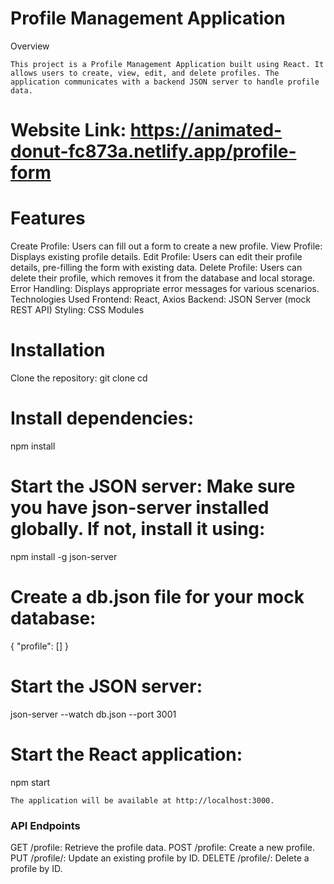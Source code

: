 # Profile Management Application
Overview
  
`This project is a Profile Management Application built using React. It allows users to create, view, edit, and delete profiles. The application communicates with a backend JSON server to handle profile data.`

# Website Link: https://animated-donut-fc873a.netlify.app/profile-form

# Features

Create Profile: Users can fill out a form to create a new profile.
View Profile: Displays existing profile details.
Edit Profile: Users can edit their profile details, pre-filling the form with existing data.
Delete Profile: Users can delete their profile, which removes it from the database and local storage.
Error Handling: Displays appropriate error messages for various scenarios.
Technologies Used
Frontend: React, Axios
Backend: JSON Server (mock REST API)
Styling: CSS Modules

# Installation
Clone the repository:
git clone <repository-url>
cd <project-directory>

# Install dependencies:
npm install

# Start the JSON server: Make sure you have json-server installed globally. If not, install it using:

npm install -g json-server

# Create a db.json file for your mock database:

{
  "profile": []
}

# Start the JSON server:

json-server --watch db.json --port 3001

# Start the React application:

npm start

`The application will be available at http://localhost:3000.`

### API Endpoints
GET /profile: Retrieve the profile data.
POST /profile: Create a new profile.
PUT /profile/: Update an existing profile by ID.
DELETE /profile/: Delete a profile by ID.
